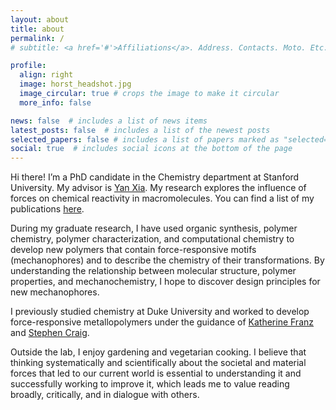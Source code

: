 ```yaml
---
layout: about
title: about
permalink: /
# subtitle: <a href='#'>Affiliations</a>. Address. Contacts. Moto. Etc.

profile:
  align: right
  image: horst_headshot.jpg
  image_circular: true # crops the image to make it circular
  more_info: false

news: false  # includes a list of news items
latest_posts: false  # includes a list of the newest posts
selected_papers: false # includes a list of papers marked as "selected={true}"
social: true  # includes social icons at the bottom of the page
---
```


Hi there! I’m a PhD candidate in the Chemistry department at Stanford University. My advisor is [Yan Xia](https://xialab.stanford.edu/). My research explores the influence of forces on chemical reactivity in macromolecules. You can find a list of my publications [here](https://scholar.google.com/citations?user=kIddhX4AAAAJ&hl=en).

During my graduate research, I have used organic synthesis, polymer chemistry, polymer characterization, and computational chemistry to develop new polymers that contain force-responsive motifs (mechanophores) and to describe the chemistry of their transformations. By understanding the relationship between molecular structure, polymer properties, and mechanochemistry, I hope to discover design principles for new mechanophores.

I previously studied chemistry at Duke University and worked to develop force-responsive metallopolymers under the guidance of [Katherine Franz](https://sites.duke.edu/franzlab/) and [Stephen Craig](https://craiglab.chem.duke.edu/).

Outside the lab, I enjoy gardening and vegetarian cooking. I believe that thinking systematically and scientifically about the societal and material forces that led to our current world is essential to understanding it and successfully working to improve it, which leads me to value reading broadly, critically, and in dialogue with others.
